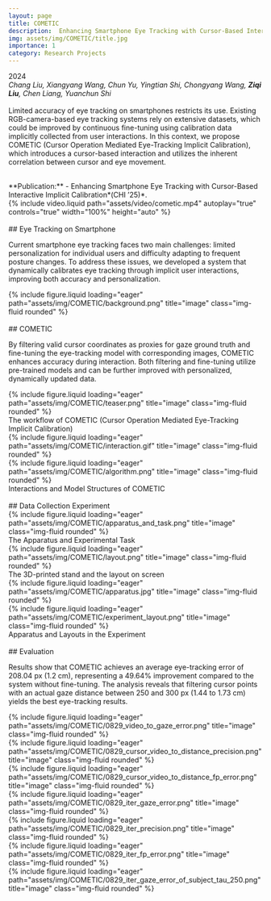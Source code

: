 ```yaml
---
layout: page
title: COMETIC
description:  Enhancing Smartphone Eye Tracking with Cursor-Based Interactive Implicit Calibration
img: assets/img/COMETIC/title.jpg
importance: 1
category: Research Projects
---
```


2024  
*Chang Liu, Xiangyang Wang, Chun Yu, Yingtian Shi, Chongyang Wang, **Ziqi Liu**, Chen Liang, Yuanchun Shi*  
<br>
Limited accuracy of eye tracking on smartphones restricts its use. Existing RGB-camera-based eye tracking systems rely on extensive datasets, which could be improved by continuous fine-tuning using calibration data implicitly collected from user interactions. In this context, we propose COMETIC (Cursor Operation Mediated Eye-Tracking Implicit Calibration), which introduces a cursor-based interaction and utilizes the inherent correlation between cursor and eye movement.

<br>
**Publication:**  
- Enhancing Smartphone Eye Tracking with Cursor-Based Interactive Implicit Calibration*(CHI ’25)*.  

<br>

<div class="row">
    <div class="col-sm mt-3 mt-md-0">
        {% include video.liquid path="assets/video/cometic.mp4" autoplay="true" controls="true" width="100%" height="auto" %}
    </div>
</div>

<br>
## Eye Tracking on Smartphone 

Current smartphone eye tracking faces two main challenges: limited personalization for individual users and difficulty adapting to frequent posture changes. To address these issues, we developed a system that dynamically calibrates eye tracking through implicit user interactions, improving both accuracy and personalization.

<div class="row">
    <div class="col-sm mt-3 mt-md-0">
        {% include figure.liquid loading="eager" path="assets/img/COMETIC/background.png" title="image" class="img-fluid rounded" %}
    </div>
</div>

<br>
## COMETIC  

By filtering valid cursor coordinates as proxies for gaze ground truth and fine-tuning the eye-tracking model with corresponding images, COMETIC enhances accuracy during interaction. Both filtering and fine-tuning utilize pre-trained models and can be further improved with personalized, dynamically updated data.

<div class="row">
    <div class="col-sm mt-3 mt-md-0">
        {% include figure.liquid loading="eager" path="assets/img/COMETIC/teaser.png" title="image" class="img-fluid rounded" %}
    </div>
</div>
<div class="caption">
    The workflow of COMETIC (Cursor Operation Mediated Eye-Tracking Implicit Calibration)
</div>
<div class="row">
    <div class="col-sm-4 mt-3 mt-md-0">
        {% include figure.liquid loading="eager" path="assets/img/COMETIC/interaction.gif" title="image" class="img-fluid rounded" %}
    </div>
    <div class="col-sm-8 mt-3 mt-md-0">
        {% include figure.liquid loading="eager" path="assets/img/COMETIC/algorithm.png" title="image" class="img-fluid rounded" %}
    </div>
</div>
<div class="caption">
    Interactions and Model Structures of COMETIC
</div>


<br>
## Data Collection Experiment  

<div class="row">
    <div class="col-sm mt-3 mt-md-0">
        {% include figure.liquid loading="eager" path="assets/img/COMETIC/apparatus_and_task.png" title="image" class="img-fluid rounded" %}
    </div>
</div>
<div class="caption">
    The Apparatus and Experimental Task
</div>
<div class="row">
    <div class="col-sm mt-3 mt-md-0">
        {% include figure.liquid loading="eager" path="assets/img/COMETIC/layout.png" title="image" class="img-fluid rounded" %}
    </div>
</div>
<div class="caption">
    The 3D-printed stand and the layout on screen
</div>
<div class="row">
    <div class="col-sm-4 mt-3 mt-md-0">
        {% include figure.liquid loading="eager" path="assets/img/COMETIC/apparatus.jpg" title="image" class="img-fluid rounded" %}
    </div>
    <div class="col-sm-8 mt-3 mt-md-0">
        {% include figure.liquid loading="eager" path="assets/img/COMETIC/experiment_layout.png" title="image" class="img-fluid rounded" %}
    </div>
</div>
<div class="caption">
    Apparatus and Layouts in the Experiment
</div>


<br>
## Evaluation  

Results show that COMETIC achieves an average eye-tracking error of 208.04 px (1.2 cm), representing a 49.64% improvement compared to the system without fine-tuning. The analysis reveals that filtering cursor points with an actual gaze distance between 250 and 300 px (1.44 to 1.73 cm) yields the best eye-tracking results.

<div class="row">
    <div class="col-sm mt-3 mt-md-0">
        {% include figure.liquid loading="eager" path="assets/img/COMETIC/0829_video_to_gaze_error.png" title="image" class="img-fluid rounded" %}
    </div>
    <div class="col-sm mt-3 mt-md-0">
        {% include figure.liquid loading="eager" path="assets/img/COMETIC/0829_cursor_video_to_distance_precision.png" title="image" class="img-fluid rounded" %}
    </div>
    <div class="col-sm mt-3 mt-md-0">
        {% include figure.liquid loading="eager" path="assets/img/COMETIC/0829_cursor_video_to_distance_fp_error.png" title="image" class="img-fluid rounded" %}
    </div>
</div>
<div class="row">
    <div class="col-sm mt-3 mt-md-0">
        {% include figure.liquid loading="eager" path="assets/img/COMETIC/0829_iter_gaze_error.png" title="image" class="img-fluid rounded" %}
    </div>
    <div class="col-sm mt-3 mt-md-0">
        {% include figure.liquid loading="eager" path="assets/img/COMETIC/0829_iter_precision.png" title="image" class="img-fluid rounded" %}
    </div>
    <div class="col-sm mt-3 mt-md-0">
        {% include figure.liquid loading="eager" path="assets/img/COMETIC/0829_iter_fp_error.png" title="image" class="img-fluid rounded" %}
    </div>
    <div class="col-sm mt-3 mt-md-0">
        {% include figure.liquid loading="eager" path="assets/img/COMETIC/0829_iter_gaze_error_of_subject_tau_250.png" title="image" class="img-fluid rounded" %}
    </div>
</div>
